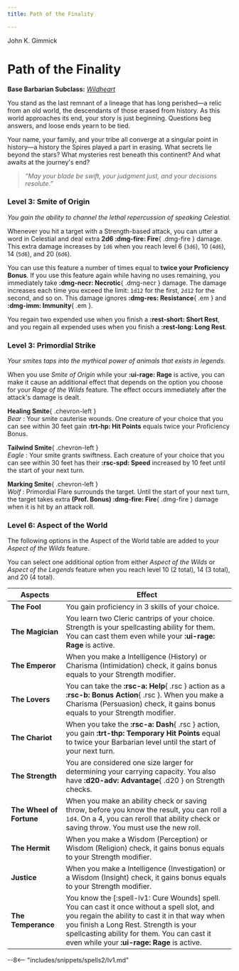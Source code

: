 ```yaml
---
title: Path of the Finality

---
```


<p style="display:none">

John K. Gimmick

</p>

# Path of the Finality

**Base Barbarian Subclass:** *[Wildheart](../../class/barbarian/wild-heart.md)*

You stand as the last remnant of a lineage that has long perished—a relic from an old world, the descendants of those erased from history. As this world approaches its end, your story is just beginning. Questions beg answers, and loose ends yearn to be tied.

Your name, your family, and your tribe all converge at a singular point in history—a history the Spires played a part in erasing. What secrets lie beyond the stars? What mysteries rest beneath this continent? And what awaits at the journey's end?

> *“May your blade be swift, your judgment just, and your decisions resolute.”*

### Level 3: Smite of Origin

*You gain the ability to channel the lethal repercussion of speaking Celestial.* 

Whenever you hit a target with a Strength-based attack, you can utter a word in Celestial and deal extra **2d6 :dmg-fire: Fire**{ .dmg-fire } damage. This extra damage increases by `1d6` when you reach level 6 (`3d6`), 10 (`4d6`), 14 (`5d6`), and 20 (`6d6`). 

You can use this feature a number of times equal to **twice your Proficiency Bonus**. If you use this feature again while having no uses remaining, you immediately take **:dmg-necr: Necrotic**{ .dmg-necr } damage. The damage increases each time you exceed the limit: `1d12` for the first, `2d12` for the second, and so on. This damage ignores **:dmg-res: Resistance**{ .em } and **:dmg-imm: Immunity**{ .em }.

You regain two expended use when you finish a **:rest-short: Short Rest**, and you regain all expended uses when you finish a **:rest-long: Long Rest**.

### Level 3: Primordial Strike

*Your smites taps into the mythical power of animals that exists in legends.*

When you use *Smite of Origin* while your **:ui-rage: Rage** is active, you can make it cause an additional effect that depends on the option you choose for your *Rage of the Wilds* feature. The effect occurs immediately after the attack's damage is dealt.

**Healing Smite**{ .chevron-left } <br>_Bear_
:   Your smite cauterise wounds. One creature of your choice that you can see within 30 feet gain **:trt-hp: Hit Points** equals twice your Proficiency Bonus.

**Tailwind Smite**{ .chevron-left } <br>_Eagle_
:   Your smite grants swiftness. Each creature of your choice that you can see within 30 feet has their **:rsc-spd: Speed** increased by 10 feet until the start of your next turn.

**Marking Smite**{ .chevron-left } <br>_Wolf_
:   Primordial Flare surrounds the target. Until the start of your next turn, the target takes extra **(Prof. Bonus) :dmg-fire: Fire**{ .dmg-fire } damage when it is hit by an attack roll.

### Level 6: Aspect of the World

The following options in the Aspect of the World table are added to your *Aspect of the Wilds* feature.

You can select one additional option from either *Aspect of the Wilds* or *Aspect of the Legends* feature when you reach level 10 (2 total), 14 (3 total), and 20 (4 total). 

| Aspects | Effect |
|---|---|
| **The Fool** | You gain proficiency in 3 skills of your choice. |
| **The Magician** | You learn two Cleric cantrips of your choice. Strength is your spellcasting ability for them. You can cast them even while your **:ui-rage: Rage** is active. | 
| **The Emperor** | When you make a Intelligence (History) or Charisma (Intimidation) check, it gains bonus equals to your Strength modifier. | 
| **The Lovers** | You can take the **:rsc-a: Help**{ .rsc } action as a **:rsc-b: Bonus Action**{ .rsc }. When you make a Charisma (Persuasion) check, it gains bonus equals to your Strength modifier. | 
| **The Chariot** | When you take the **:rsc-a: Dash**{ .rsc } action, you gain **:trt-thp: Temporary Hit Points** equal to twice your Barbarian level until the start of your next turn. | 
| **The Strength** | You are considered one size larger for determining your carrying capacity. You also have **:d20-adv: Advantage**{ .d20 } on Strength checks. | 
| **The Wheel of Fortune** | When you make an ability check or saving throw, before you know the result, you can roll a `1d4`. On a 4, you can reroll that ability check or saving throw. You must use the new roll. | 
| **The Hermit** | When you make a Wisdom (Perception) or Wisdom (Religion) check, it gains bonus equals to your Strength modifier. | 
| **Justice** | When you make a Intelligence (Investigation) or a Wisdom (Insight) check, it gains bonus equals to your Strength modifier. | 
| **The Temperance** | You know the [:spell-lv1: Cure Wounds] spell. You can cast it once without a spell slot, and you regain the ability to cast it in that way when you finish a Long Rest. Strength is your spellcasting ability for them. You can cast it even while your **:ui-rage: Rage** is active. | 

--8<-- "includes/snippets/spells2/lv1.md"